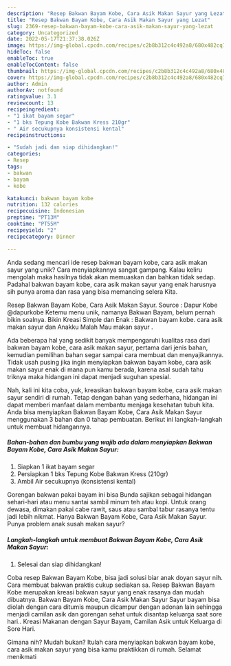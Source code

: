 ```yaml
---
description: "Resep Bakwan Bayam Kobe, Cara Asik Makan Sayur yang Lezat"
title: "Resep Bakwan Bayam Kobe, Cara Asik Makan Sayur yang Lezat"
slug: 2369-resep-bakwan-bayam-kobe-cara-asik-makan-sayur-yang-lezat
category: Uncategorized
date: 2022-05-17T21:37:38.026Z
image: https://img-global.cpcdn.com/recipes/c2b8b312c4c492a8/680x482cq70/bakwan-bayam-kobe-cara-asik-makan-sayur-foto-resep-utama.jpg
hideToc: false
enableToc: true
enableTocContent: false
thumbnail: https://img-global.cpcdn.com/recipes/c2b8b312c4c492a8/680x482cq70/bakwan-bayam-kobe-cara-asik-makan-sayur-foto-resep-utama.jpg
cover: https://img-global.cpcdn.com/recipes/c2b8b312c4c492a8/680x482cq70/bakwan-bayam-kobe-cara-asik-makan-sayur-foto-resep-utama.jpg
author: Admin
authorAv: notfound
ratingvalue: 3.1
reviewcount: 13
recipeingredient:
- "1 ikat bayam segar"
- "1 bks Tepung Kobe Bakwan Kress 210gr"
- " Air secukupnya konsistensi kental"
recipeinstructions:

- "Sudah jadi dan siap dihidangkan!"
categories:
- Resep
tags:
- bakwan
- bayam
- kobe

katakunci: bakwan bayam kobe 
nutrition: 132 calories
recipecuisine: Indonesian
preptime: "PT13M"
cooktime: "PT55M"
recipeyield: "2"
recipecategory: Dinner

---
```





Anda sedang mencari ide resep bakwan bayam kobe, cara asik makan sayur yang unik? Cara menyiapkannya sangat gampang. Kalau keliru mengolah maka hasilnya tidak akan memuaskan dan bahkan tidak sedap. Padahal bakwan bayam kobe, cara asik makan sayur yang enak harusnya sih punya aroma dan rasa yang bisa memancing selera Kita.





Resep Bakwan Bayam Kobe, Cara Asik Makan Sayur. Source : Dapur Kobe @dapurkobe Ketemu menu unik, namanya Bakwan Bayam, belum pernah bikin soalnya. Bikin Kreasi Simple dan Enak : Bakwan bayam kobe. cara asik makan sayur dan Anakku Malah Mau makan sayur .

Ada beberapa hal yang sedikit banyak mempengaruhi kualitas rasa dari bakwan bayam kobe, cara asik makan sayur, pertama dari jenis bahan, kemudian pemilihan bahan segar sampai cara membuat dan menyajikannya. Tidak usah pusing jika ingin menyiapkan bakwan bayam kobe, cara asik makan sayur enak di mana pun kamu berada, karena asal sudah tahu triknya maka hidangan ini dapat menjadi suguhan spesial.






Nah, kali ini kita coba, yuk, kreasikan bakwan bayam kobe, cara asik makan sayur sendiri di rumah. Tetap dengan bahan yang sederhana, hidangan ini dapat memberi manfaat dalam membantu menjaga kesehatan tubuh kita. Anda bisa menyiapkan Bakwan Bayam Kobe, Cara Asik Makan Sayur menggunakan 3 bahan dan 0 tahap pembuatan. Berikut ini langkah-langkah untuk membuat hidangannya.

<!--inarticleads1-->

##### Bahan-bahan dan bumbu yang wajib ada dalam menyiapkan Bakwan Bayam Kobe, Cara Asik Makan Sayur:

1. Siapkan 1 ikat bayam segar
1. Persiapkan 1 bks Tepung Kobe Bakwan Kress (210gr)
1. Ambil  Air secukupnya (konsistensi kental)


Gorengan bakwan pakai bayam ini bisa Bunda sajikan sebagai hidangan sehari-hari atau menu santai sambil minum teh atau kopi. Untuk orang dewasa, dimakan pakai cabe rawit, saus atau sambal tabur rasanya tentu jadi lebih nikmat. Hanya Bakwan Bayam Kobe, Cara Asik Makan Sayur. Punya problem anak susah makan sayur? 

<!--inarticleads2-->

##### Langkah-langkah untuk membuat Bakwan Bayam Kobe, Cara Asik Makan Sayur:


1. Selesai dan siap dihidangkan!

Coba resep Bakwan Bayam Kobe, bisa jadi solusi biar anak doyan sayur nih. Cara membuat bakwan praktis cukup sediakan sa. Resep Bakwan Bayam Kobe merupakan kreasi bakwan sayur yang enak rasanya dan mudah dibuatnya. Bakwan Bayam Kobe, Cara Asik Makan Sayur Sayur bayam bisa diolah dengan cara ditumis maupun dicampur dengan adonan lain sehingga menjadi camilan asik dan gorengan sehat untuk disantap keluarga saat sore hari.. Kreasi Makanan dengan Sayur Bayam, Camilan Asik untuk Keluarga di Sore Hari. 

Gimana nih? Mudah bukan? Itulah cara menyiapkan bakwan bayam kobe, cara asik makan sayur yang bisa kamu praktikkan di rumah. Selamat menikmati

